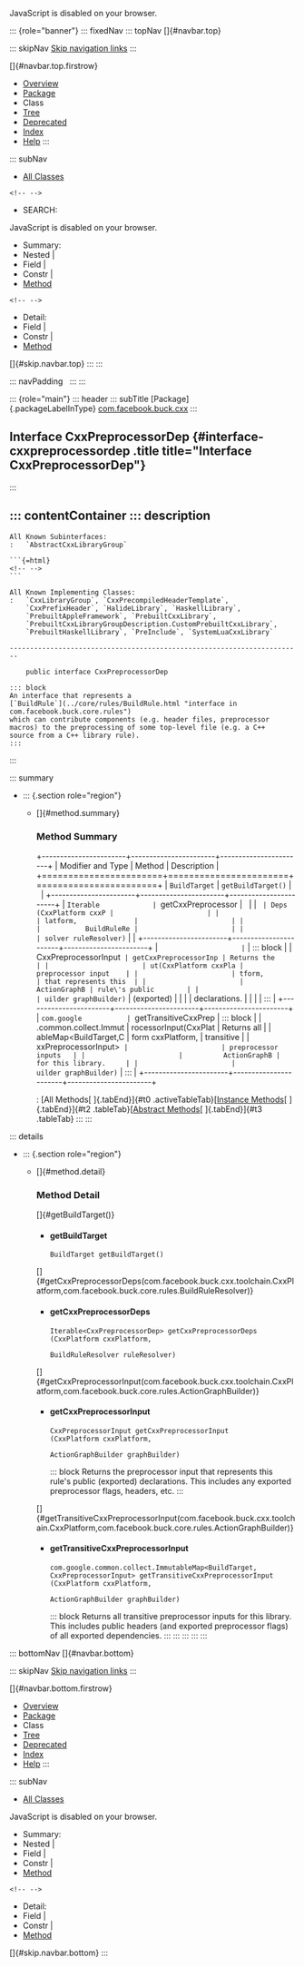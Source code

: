 <div>

JavaScript is disabled on your browser.

</div>

::: {role="banner"}
::: fixedNav
::: topNav
[]{#navbar.top}

::: skipNav
[Skip navigation links](#skip.navbar.top "Skip navigation links")
:::

[]{#navbar.top.firstrow}

-   [Overview](../../../../index.html)
-   [Package](package-summary.html)
-   Class
-   [Tree](package-tree.html)
-   [Deprecated](../../../../deprecated-list.html)
-   [Index](../../../../index-all.html)
-   [Help](../../../../help-doc.html)
:::

::: subNav
-   [All Classes](../../../../allclasses.html)

```{=html}
<!-- -->
```
-   SEARCH:

<div>

<div>

JavaScript is disabled on your browser.

</div>

</div>

<div>

-   Summary: 
-   Nested \| 
-   Field \| 
-   Constr \| 
-   [Method](#method.summary)

```{=html}
<!-- -->
```
-   Detail: 
-   Field \| 
-   Constr \| 
-   [Method](#method.detail)

</div>

[]{#skip.navbar.top}
:::
:::

::: navPadding
 
:::
:::

::: {role="main"}
::: header
::: subTitle
[Package]{.packageLabelInType} [com.facebook.buck.cxx](package-summary.html)
:::

## Interface CxxPreprocessorDep {#interface-cxxpreprocessordep .title title="Interface CxxPreprocessorDep"}
:::

::: contentContainer
::: description
-   

    All Known Subinterfaces:
    :   `AbstractCxxLibraryGroup`

    ```{=html}
    <!-- -->
    ```

    All Known Implementing Classes:
    :   `CxxLibraryGroup`, `CxxPrecompiledHeaderTemplate`,
        `CxxPrefixHeader`, `HalideLibrary`, `HaskellLibrary`,
        `PrebuiltAppleFramework`, `PrebuiltCxxLibrary`,
        `PrebuiltCxxLibraryGroupDescription.CustomPrebuiltCxxLibrary`,
        `PrebuiltHaskellLibrary`, `PreInclude`, `SystemLuaCxxLibrary`

    ------------------------------------------------------------------------

        public interface CxxPreprocessorDep

    ::: block
    An interface that represents a
    [`BuildRule`](../core/rules/BuildRule.html "interface in com.facebook.buck.core.rules")
    which can contribute components (e.g. header files, preprocessor
    macros) to the preprocessing of some top-level file (e.g. a C++
    source from a C++ library rule).
    :::
:::

::: summary
-   ::: {.section role="region"}
    -   []{#method.summary}

        ### Method Summary

        +-----------------------+-----------------------+-----------------------+
        | Modifier and Type     | Method                | Description           |
        +=======================+=======================+=======================+
        | `BuildTarget`         | `getBuildTarget()`    |                       |
        +-----------------------+-----------------------+-----------------------+
        | `Iterable             | `getCxxPreprocessor   |                       |
        | <CxxPreprocessorDep>` | Deps​(CxxPlatform cxxP |                       |
        |                       | latform,              |                       |
        |                       |           BuildRuleRe |                       |
        |                       | solver ruleResolver)` |                       |
        +-----------------------+-----------------------+-----------------------+
        | `                     | `                     | ::: block             |
        | CxxPreprocessorInput` | getCxxPreprocessorInp | Returns the           |
        |                       | ut​(CxxPlatform cxxPla | preprocessor input    |
        |                       | tform,                | that represents this  |
        |                       |          ActionGraphB | rule\'s public        |
        |                       | uilder graphBuilder)` | (exported)            |
        |                       |                       | declarations.         |
        |                       |                       | :::                   |
        +-----------------------+-----------------------+-----------------------+
        | `com.google           | `getTransitiveCxxPrep | ::: block             |
        | .common.collect.Immut | rocessorInput​(CxxPlat | Returns all           |
        | ableMap<BuildTarget,​C | form cxxPlatform,     | transitive            |
        | xxPreprocessorInput>` |                       | preprocessor inputs   |
        |                       |          ActionGraphB | for this library.     |
        |                       | uilder graphBuilder)` | :::                   |
        +-----------------------+-----------------------+-----------------------+

        : [All Methods[ ]{.tabEnd}]{#t0 .activeTableTab}[[Instance
        Methods](javascript:show(2);)[ ]{.tabEnd}]{#t2
        .tableTab}[[Abstract
        Methods](javascript:show(4);)[ ]{.tabEnd}]{#t3 .tableTab}
    :::
:::

::: details
-   ::: {.section role="region"}
    -   []{#method.detail}

        ### Method Detail

        []{#getBuildTarget()}

        -   #### getBuildTarget

            ``` methodSignature
            BuildTarget getBuildTarget()
            ```

        []{#getCxxPreprocessorDeps(com.facebook.buck.cxx.toolchain.CxxPlatform,com.facebook.buck.core.rules.BuildRuleResolver)}

        -   #### getCxxPreprocessorDeps

            ``` methodSignature
            Iterable<CxxPreprocessorDep> getCxxPreprocessorDeps​(CxxPlatform cxxPlatform,
                                                                BuildRuleResolver ruleResolver)
            ```

        []{#getCxxPreprocessorInput(com.facebook.buck.cxx.toolchain.CxxPlatform,com.facebook.buck.core.rules.ActionGraphBuilder)}

        -   #### getCxxPreprocessorInput

            ``` methodSignature
            CxxPreprocessorInput getCxxPreprocessorInput​(CxxPlatform cxxPlatform,
                                                         ActionGraphBuilder graphBuilder)
            ```

            ::: block
            Returns the preprocessor input that represents this rule\'s
            public (exported) declarations. This includes any exported
            preprocessor flags, headers, etc.
            :::

        []{#getTransitiveCxxPreprocessorInput(com.facebook.buck.cxx.toolchain.CxxPlatform,com.facebook.buck.core.rules.ActionGraphBuilder)}

        -   #### getTransitiveCxxPreprocessorInput

            ``` methodSignature
            com.google.common.collect.ImmutableMap<BuildTarget,​CxxPreprocessorInput> getTransitiveCxxPreprocessorInput​(CxxPlatform cxxPlatform,
                                                                                                                             ActionGraphBuilder graphBuilder)
            ```

            ::: block
            Returns all transitive preprocessor inputs for this library.
            This includes public headers (and exported preprocessor
            flags) of all exported dependencies.
            :::
    :::
:::
:::
:::

::: bottomNav
[]{#navbar.bottom}

::: skipNav
[Skip navigation links](#skip.navbar.bottom "Skip navigation links")
:::

[]{#navbar.bottom.firstrow}

-   [Overview](../../../../index.html)
-   [Package](package-summary.html)
-   Class
-   [Tree](package-tree.html)
-   [Deprecated](../../../../deprecated-list.html)
-   [Index](../../../../index-all.html)
-   [Help](../../../../help-doc.html)
:::

::: subNav
-   [All Classes](../../../../allclasses.html)

<div>

<div>

JavaScript is disabled on your browser.

</div>

</div>

<div>

-   Summary: 
-   Nested \| 
-   Field \| 
-   Constr \| 
-   [Method](#method.summary)

```{=html}
<!-- -->
```
-   Detail: 
-   Field \| 
-   Constr \| 
-   [Method](#method.detail)

</div>

[]{#skip.navbar.bottom}
:::
